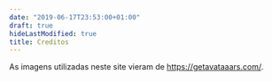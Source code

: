 ```yaml
---
date: "2019-06-17T23:53:00+01:00"
draft: true
hideLastModified: true
title: Creditos
---
```


As imagens utilizadas neste site vieram de https://getavataaars.com/.